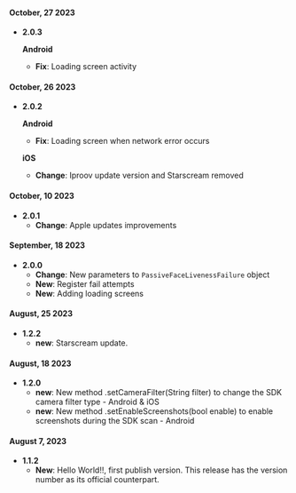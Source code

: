 #### October, 27 2023

- **2.0.3**

  **Android**

  - **Fix**: Loading screen activity

#### October, 26 2023

- **2.0.2**

  **Android**

  - **Fix**: Loading screen when network error occurs

  **iOS**

  - **Change**: Iproov update version and Starscream removed

#### October, 10 2023

- **2.0.1**
  - **Change**: Apple updates improvements

#### September, 18 2023

- **2.0.0**
  - **Change**: New parameters to `PassiveFaceLivenessFailure` object
  - **New**: Register fail attempts
  - **New**: Adding loading screens

#### August, 25 2023

- **1.2.2**
  - **new**: Starscream update.

#### August, 18 2023

- **1.2.0**
  - **new**: New method .setCameraFilter(String filter) to change the SDK camera filter type - Android & iOS
  - **new**: New method .setEnableScreenshots(bool enable) to enable screenshots during the SDK scan - Android

#### August 7, 2023

- **1.1.2**
  - **New**: Hello World!!, first publish version. This release has the version number as its official counterpart.
